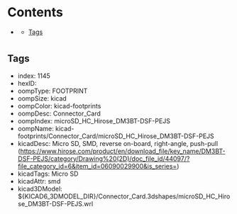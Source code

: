 



Contents
========

* [](#)
	* [Tags](#tags)

# 

## Tags

- index: 1145
- hexID: 
- oompType: FOOTPRINT
- oompSize: kicad
- oompColor: kicad-footprints
- oompDesc: Connector_Card
- oompIndex: microSD_HC_Hirose_DM3BT-DSF-PEJS
- oompName: kicad-footprints/Connector_Card/microSD_HC_Hirose_DM3BT-DSF-PEJS
- kicadDesc: Micro SD, SMD, reverse on-board, right-angle, push-pull (https://www.hirose.com/product/en/download_file/key_name/DM3BT-DSF-PEJS/category/Drawing%20(2D)/doc_file_id/44097/?file_category_id=6&item_id=06090029900&is_series=)
- kicadTags: Micro SD
- kicadAttr: smd
- kicad3DModel: ${KICAD6_3DMODEL_DIR}/Connector_Card.3dshapes/microSD_HC_Hirose_DM3BT-DSF-PEJS.wrl
